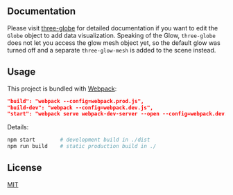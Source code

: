 ## Documentation

Please visit [three-globe](https://github.com/vasturiano/three-globe) for detailed documentation if you want to edit the `Globe` object to add data visualization. Speaking of the Glow, `three-globe` does not let you access the glow mesh object yet, so the default glow was turned off and a separate `three-glow-mesh` is added to the scene instead.

## Usage

This project is bundled with [Webpack](https://webpack.js.org/):

```json
"build": "webpack --config=webpack.prod.js",
"build-dev": "webpack --config=webpack.dev.js",
"start": "webpack serve webpack-dev-server --open --config=webpack.dev.js"
```

Details:

```bash
npm start        # development build in ./dist
npm run build    # static production build in ./
```

## License

[MIT](https://choosealicense.com/licenses/mit/)
